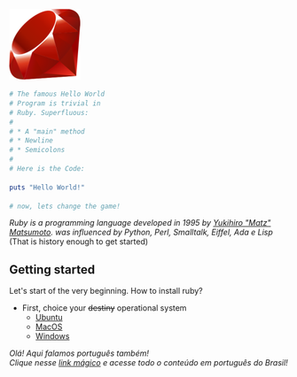 ![Ruby!](icon.png)

```ruby
# The famous Hello World
# Program is trivial in
# Ruby. Superfluous:
#
# * A "main" method
# * Newline
# * Semicolons
#
# Here is the Code:

puts "Hello World!"

# now, lets change the game!
```

_Ruby is a  programming language developed in 1995 by [Yukihiro "Matz" Matsumoto](https://github.com/matz). was influenced by Python, Perl, Smalltalk, Eiffel, Ada e Lisp_ (That is history enough to get started)

## Getting started

Let's start of the very beginning. How to install ruby?

- First, choice your ~~destiny~~ operational system
  - [Ubuntu](/contents/en/how_to_install_on_ubuntu.md)
  - [MacOS](/contents/en/how_to_install_on_macos.md)
  - [Windows](/contents/en/how_to_install_on_windows.md)

*Olá! Aqui falamos português também!*<br>
*Clique nesse [link mágico](README_pt-br.md) e acesse todo o conteúdo em português do Brasil!*
